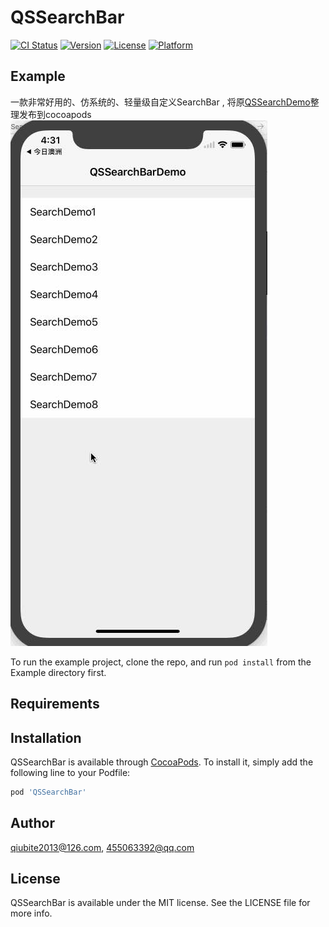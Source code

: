 # QSSearchBar

[![CI Status](https://img.shields.io/travis/qiubite2013@126.com/QSSearchBar.svg?style=flat)](https://travis-ci.org/qiubite2013@126.com/QSSearchBar)
[![Version](https://img.shields.io/cocoapods/v/QSSearchBar.svg?style=flat)](https://cocoapods.org/pods/QSSearchBar)
[![License](https://img.shields.io/cocoapods/l/QSSearchBar.svg?style=flat)](https://cocoapods.org/pods/QSSearchBar)
[![Platform](https://img.shields.io/cocoapods/p/QSSearchBar.svg?style=flat)](https://cocoapods.org/pods/QSSearchBar)

## Example

一款非常好用的、仿系统的、轻量级自定义SearchBar , 将原[QSSearchDemo](https://github.com/Qson8/QSSearchDemo)整理发布到cocoapods
![演示图](/demo.gif)


To run the example project, clone the repo, and run `pod install` from the Example directory first.

## Requirements

## Installation

QSSearchBar is available through [CocoaPods](https://cocoapods.org). To install
it, simply add the following line to your Podfile:

```ruby
pod 'QSSearchBar'
```

## Author

qiubite2013@126.com, 455063392@qq.com

## License

QSSearchBar is available under the MIT license. See the LICENSE file for more info.


